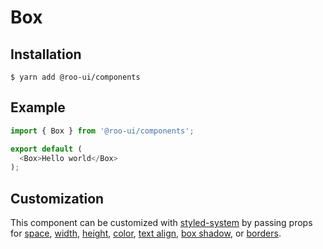 # Box

<!-- STORY -->

## Installation

```shell
$ yarn add @roo-ui/components
```

## Example

```js
import { Box } from '@roo-ui/components';

export default (
  <Box>Hello world</Box>
);
```

## Customization

This component can be customized with [styled-system](https://github.com/jxnblk/styled-system) by passing props for [space](https://github.com/jxnblk/styled-system#space-responsive), [width](https://github.com/jxnblk/styled-system#width-responsive), [height](https://github.com/jxnblk/styled-system#layout), [color](https://github.com/jxnblk/styled-system#color-responsive), [text align](https://github.com/jxnblk/styled-system#typography), [box shadow](https://github.com/jxnblk/styled-system#misc), or [borders](https://github.com/jxnblk/styled-system#borders).
